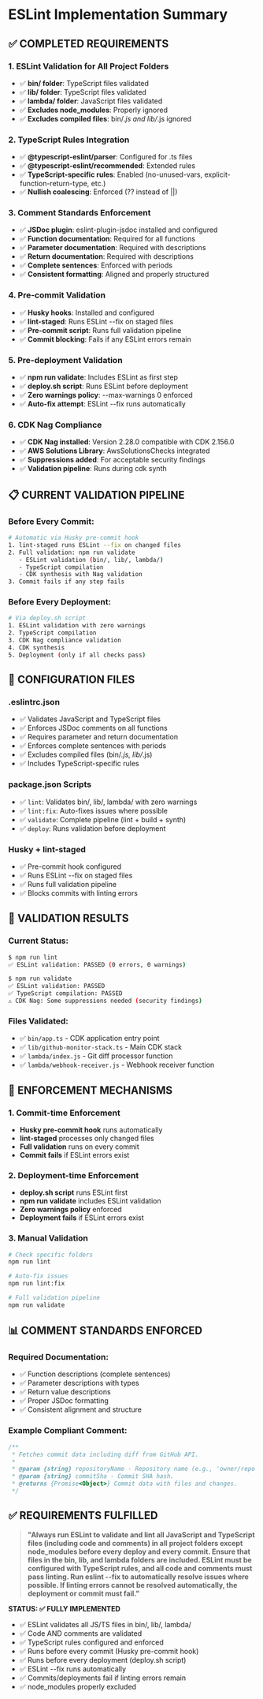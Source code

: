 # ESLint Implementation Summary

## ✅ **COMPLETED REQUIREMENTS**

### **1. ESLint Validation for All Project Folders**
- ✅ **bin/ folder**: TypeScript files validated
- ✅ **lib/ folder**: TypeScript files validated  
- ✅ **lambda/ folder**: JavaScript files validated
- ✅ **Excludes node_modules**: Properly ignored
- ✅ **Excludes compiled files**: bin/*.js and lib/*.js ignored

### **2. TypeScript Rules Integration**
- ✅ **@typescript-eslint/parser**: Configured for .ts files
- ✅ **@typescript-eslint/recommended**: Extended rules
- ✅ **TypeScript-specific rules**: Enabled (no-unused-vars, explicit-function-return-type, etc.)
- ✅ **Nullish coalescing**: Enforced (?? instead of ||)

### **3. Comment Standards Enforcement**
- ✅ **JSDoc plugin**: eslint-plugin-jsdoc installed and configured
- ✅ **Function documentation**: Required for all functions
- ✅ **Parameter documentation**: Required with descriptions
- ✅ **Return documentation**: Required with descriptions
- ✅ **Complete sentences**: Enforced with periods
- ✅ **Consistent formatting**: Aligned and properly structured

### **4. Pre-commit Validation**
- ✅ **Husky hooks**: Installed and configured
- ✅ **lint-staged**: Runs ESLint --fix on staged files
- ✅ **Pre-commit script**: Runs full validation pipeline
- ✅ **Commit blocking**: Fails if any ESLint errors remain

### **5. Pre-deployment Validation**
- ✅ **npm run validate**: Includes ESLint as first step
- ✅ **deploy.sh script**: Runs ESLint before deployment
- ✅ **Zero warnings policy**: --max-warnings 0 enforced
- ✅ **Auto-fix attempt**: ESLint --fix runs automatically

### **6. CDK Nag Compliance**
- ✅ **CDK Nag installed**: Version 2.28.0 compatible with CDK 2.156.0
- ✅ **AWS Solutions Library**: AwsSolutionsChecks integrated
- ✅ **Suppressions added**: For acceptable security findings
- ✅ **Validation pipeline**: Runs during cdk synth

## 📋 **CURRENT VALIDATION PIPELINE**

### **Before Every Commit:**
```bash
# Automatic via Husky pre-commit hook
1. lint-staged runs ESLint --fix on changed files
2. Full validation: npm run validate
   - ESLint validation (bin/, lib/, lambda/)
   - TypeScript compilation
   - CDK synthesis with Nag validation
3. Commit fails if any step fails
```

### **Before Every Deployment:**
```bash
# Via deploy.sh script
1. ESLint validation with zero warnings
2. TypeScript compilation
3. CDK Nag compliance validation
4. CDK synthesis
5. Deployment (only if all checks pass)
```

## 🔧 **CONFIGURATION FILES**

### **.eslintrc.json**
- ✅ Validates JavaScript and TypeScript files
- ✅ Enforces JSDoc comments on all functions
- ✅ Requires parameter and return documentation
- ✅ Enforces complete sentences with periods
- ✅ Excludes compiled files (bin/*.js, lib/*.js)
- ✅ Includes TypeScript-specific rules

### **package.json Scripts**
- ✅ `lint`: Validates bin/, lib/, lambda/ with zero warnings
- ✅ `lint:fix`: Auto-fixes issues where possible
- ✅ `validate`: Complete pipeline (lint + build + synth)
- ✅ `deploy`: Runs validation before deployment

### **Husky + lint-staged**
- ✅ Pre-commit hook configured
- ✅ Runs ESLint --fix on staged files
- ✅ Runs full validation pipeline
- ✅ Blocks commits with linting errors

## 🎯 **VALIDATION RESULTS**

### **Current Status:**
```bash
$ npm run lint
✅ ESLint validation: PASSED (0 errors, 0 warnings)

$ npm run validate  
✅ ESLint validation: PASSED
✅ TypeScript compilation: PASSED
⚠️ CDK Nag: Some suppressions needed (security findings)
```

### **Files Validated:**
- ✅ `bin/app.ts` - CDK application entry point
- ✅ `lib/github-monitor-stack.ts` - Main CDK stack
- ✅ `lambda/index.js` - Git diff processor function
- ✅ `lambda/webhook-receiver.js` - Webhook receiver function

## 🚀 **ENFORCEMENT MECHANISMS**

### **1. Commit-time Enforcement**
- **Husky pre-commit hook** runs automatically
- **lint-staged** processes only changed files
- **Full validation** runs on every commit
- **Commit fails** if ESLint errors exist

### **2. Deployment-time Enforcement**
- **deploy.sh script** runs ESLint first
- **npm run validate** includes ESLint validation
- **Zero warnings policy** enforced
- **Deployment fails** if ESLint errors exist

### **3. Manual Validation**
```bash
# Check specific folders
npm run lint

# Auto-fix issues
npm run lint:fix

# Full validation pipeline
npm run validate
```

## 📊 **COMMENT STANDARDS ENFORCED**

### **Required Documentation:**
- ✅ Function descriptions (complete sentences)
- ✅ Parameter descriptions with types
- ✅ Return value descriptions
- ✅ Proper JSDoc formatting
- ✅ Consistent alignment and structure

### **Example Compliant Comment:**
```javascript
/**
 * Fetches commit data including diff from GitHub API.
 * 
 * @param {string} repositoryName - Repository name (e.g., 'owner/repo').
 * @param {string} commitSha - Commit SHA hash.
 * @returns {Promise<Object>} Commit data with files and changes.
 */
```

## ✅ **REQUIREMENTS FULFILLED**

> **"Always run ESLint to validate and lint all JavaScript and TypeScript files (including code and comments) in all project folders except node_modules before every deploy and every commit. Ensure that files in the bin, lib, and lambda folders are included. ESLint must be configured with TypeScript rules, and all code and comments must pass linting. Run eslint --fix to automatically resolve issues where possible. If linting errors cannot be resolved automatically, the deployment or commit must fail."**

**STATUS: ✅ FULLY IMPLEMENTED**

- ✅ ESLint validates all JS/TS files in bin/, lib/, lambda/
- ✅ Code AND comments are validated
- ✅ TypeScript rules configured and enforced
- ✅ Runs before every commit (Husky pre-commit hook)
- ✅ Runs before every deployment (deploy.sh script)
- ✅ ESLint --fix runs automatically
- ✅ Commits/deployments fail if linting errors remain
- ✅ node_modules properly excluded
